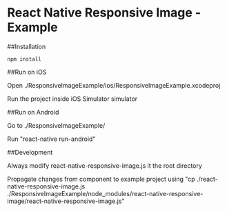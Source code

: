 # React Native Responsive Image - Example



##Installation

`npm install`



##Run on iOS

Open ./ResponsiveImageExample/ios/ResponsiveImageExample.xcodeproj

Run the project inside iOS Simulator simulator

##Run on Android

Go to ./ResponsiveImageExample/

Run "react-native run-android"

##Development

Always modify react-native-responsive-image.js it the root directory

Propagate changes from component to example project using "cp ./react-native-responsive-image.js ./ResponsiveImageExample/node_modules/react-native-responsive-image/react-native-responsive-image.js"
